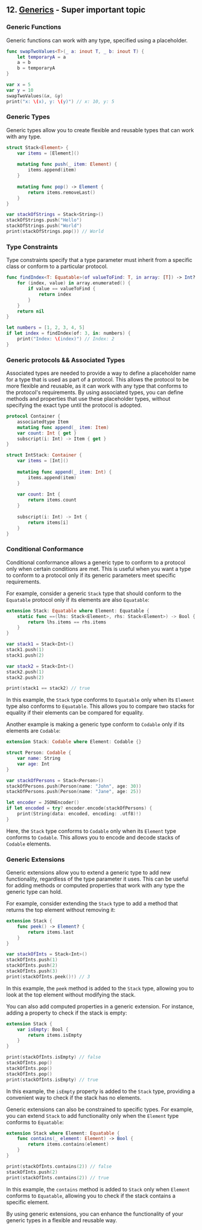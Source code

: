 ## 12. [Generics](https://docs.swift.org/swift-book/LanguageGuide/Generics.html) - Super important topic

### Generic Functions

Generic functions can work with any type, specified using a placeholder.

```swift
func swapTwoValues<T>(_ a: inout T, _ b: inout T) {
    let temporaryA = a
    a = b
    b = temporaryA
}

var x = 5
var y = 10
swapTwoValues(&x, &y)
print("x: \(x), y: \(y)") // x: 10, y: 5
```

### Generic Types

Generic types allow you to create flexible and reusable types that can work with any type.

```swift
struct Stack<Element> {
    var items = [Element]()
    
    mutating func push(_ item: Element) {
        items.append(item)
    }
    
    mutating func pop() -> Element {
        return items.removeLast()
    }
}

var stackOfStrings = Stack<String>()
stackOfStrings.push("Hello")
stackOfStrings.push("World")
print(stackOfStrings.pop()) // World
```

### Type Constraints

Type constraints specify that a type parameter must inherit from a specific class or conform to a particular protocol.

```swift
func findIndex<T: Equatable>(of valueToFind: T, in array: [T]) -> Int? {
    for (index, value) in array.enumerated() {
        if value == valueToFind {
            return index
        }
    }
    return nil
}

let numbers = [1, 2, 3, 4, 5]
if let index = findIndex(of: 3, in: numbers) {
    print("Index: \(index)") // Index: 2
}
```

### Generic protocols && Associated Types

Associated types are needed to provide a way to define a placeholder name for a type that is used as part of a protocol. This allows the protocol to be more flexible and reusable, as it can work with any type that conforms to the protocol's requirements. By using associated types, you can define methods and properties that use these placeholder types, without specifying the exact type until the protocol is adopted.

```swift
protocol Container {
    associatedtype Item
    mutating func append(_ item: Item)
    var count: Int { get }
    subscript(i: Int) -> Item { get }
}

struct IntStack: Container {
    var items = [Int]()
    
    mutating func append(_ item: Int) {
        items.append(item)
    }
    
    var count: Int {
        return items.count
    }
    
    subscript(i: Int) -> Int {
        return items[i]
    }
}
```
### Conditional Conformance

Conditional conformance allows a generic type to conform to a protocol only when certain conditions are met. This is useful when you want a type to conform to a protocol only if its generic parameters meet specific requirements.

For example, consider a generic `Stack` type that should conform to the `Equatable` protocol only if its elements are also `Equatable`:

```swift
extension Stack: Equatable where Element: Equatable {
    static func ==(lhs: Stack<Element>, rhs: Stack<Element>) -> Bool {
        return lhs.items == rhs.items
    }
}

var stack1 = Stack<Int>()
stack1.push(1)
stack1.push(2)

var stack2 = Stack<Int>()
stack2.push(1)
stack2.push(2)

print(stack1 == stack2) // true
```

In this example, the `Stack` type conforms to `Equatable` only when its `Element` type also conforms to `Equatable`. This allows you to compare two stacks for equality if their elements can be compared for equality.

Another example is making a generic type conform to `Codable` only if its elements are `Codable`:

```swift
extension Stack: Codable where Element: Codable {}

struct Person: Codable {
    var name: String
    var age: Int
}

var stackOfPersons = Stack<Person>()
stackOfPersons.push(Person(name: "John", age: 30))
stackOfPersons.push(Person(name: "Jane", age: 25))

let encoder = JSONEncoder()
if let encoded = try? encoder.encode(stackOfPersons) {
    print(String(data: encoded, encoding: .utf8)!)
}
```

Here, the `Stack` type conforms to `Codable` only when its `Element` type conforms to `Codable`. This allows you to encode and decode stacks of `Codable` elements.

### Generic Extensions

Generic extensions allow you to extend a generic type to add new functionality, regardless of the type parameter it uses. This can be useful for adding methods or computed properties that work with any type the generic type can hold.

For example, consider extending the `Stack` type to add a method that returns the top element without removing it:

```swift
extension Stack {
    func peek() -> Element? {
        return items.last
    }
}

var stackOfInts = Stack<Int>()
stackOfInts.push(1)
stackOfInts.push(2)
stackOfInts.push(3)
print(stackOfInts.peek()!) // 3
```

In this example, the `peek` method is added to the `Stack` type, allowing you to look at the top element without modifying the stack.

You can also add computed properties in a generic extension. For instance, adding a property to check if the stack is empty:

```swift
extension Stack {
    var isEmpty: Bool {
        return items.isEmpty
    }
}

print(stackOfInts.isEmpty) // false
stackOfInts.pop()
stackOfInts.pop()
stackOfInts.pop()
print(stackOfInts.isEmpty) // true
```

In this example, the `isEmpty` property is added to the `Stack` type, providing a convenient way to check if the stack has no elements.

Generic extensions can also be constrained to specific types. For example, you can extend `Stack` to add functionality only when the `Element` type conforms to `Equatable`:

```swift
extension Stack where Element: Equatable {
    func contains(_ element: Element) -> Bool {
        return items.contains(element)
    }
}

print(stackOfInts.contains(2)) // false
stackOfInts.push(2)
print(stackOfInts.contains(2)) // true
```

In this example, the `contains` method is added to `Stack` only when `Element` conforms to `Equatable`, allowing you to check if the stack contains a specific element.

By using generic extensions, you can enhance the functionality of your generic types in a flexible and reusable way.
